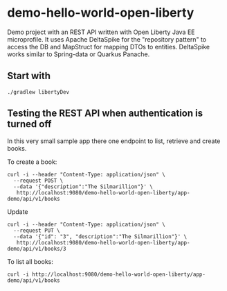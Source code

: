 # demo-hello-world-open-liberty

Demo project with an REST API written with Open Liberty Java EE microprofile.
It uses Apache DeltaSpike for the "repository pattern" to access the DB and MapStruct for mapping DTOs to entities.
DeltaSpike works similar to Spring-data or Quarkus Panache.


## Start with

    ./gradlew libertyDev


## Testing the REST API when authentication is turned off
In this very small sample app there one endpoint to list, retrieve and create books.

To create a book:

```
curl -i --header "Content-Type: application/json" \
  --request POST \
  --data '{"description":"The Silmarillion"}' \
   http://localhost:9080/demo-hello-world-open-liberty/app-demo/api/v1/books

```
Update

```
curl -i --header "Content-Type: application/json" \
  --request PUT \
  --data '{"id": "3", "description":"The Silmarillion"}' \
   http://localhost:9080/demo-hello-world-open-liberty/app-demo/api/v1/books/3

```


To list all books:

```
curl -i http://localhost:9080/demo-hello-world-open-liberty/app-demo/api/v1/books
```
